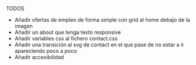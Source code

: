 TODOS
- Añadir ofertas de empleo de forma simple con grid al home debajo de la imagen
- Añadir un about que tenga texto responsive
- Añadir variables css al fichero contact.css
- Añadir una transición al svg de contact en el que pase de no estar a ir apareciendo poco a poco
- Añadir accesibilidad